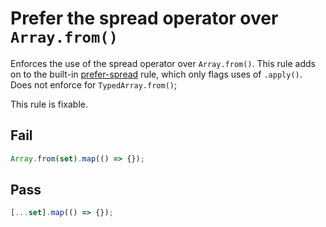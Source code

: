 # Prefer the spread operator over `Array.from()`

Enforces the use of the spread operator over `Array.from()`. This rule adds on to the built-in [prefer-spread](https://eslint.org/docs/rules/prefer-spread) rule, which only flags uses of `.apply()`. Does not enforce for `TypedArray.from()`;

This rule is fixable.


## Fail

```js
Array.from(set).map(() => {});
```


## Pass

```js
[...set].map(() => {});
```
